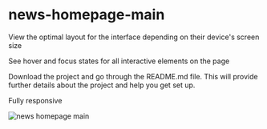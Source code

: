 # news-homepage-main
View the optimal layout for the interface depending on their device's screen size

See hover and focus states for all interactive elements on the page

Download the project and go through the README.md file. This will provide further details about the project and help you get set up.

Fully responsive

![news homepage main](https://github.com/Maxrichard2007/news-homepage-main/assets/98224947/a811ead3-1ec5-485c-805e-2d36b90ac4da)